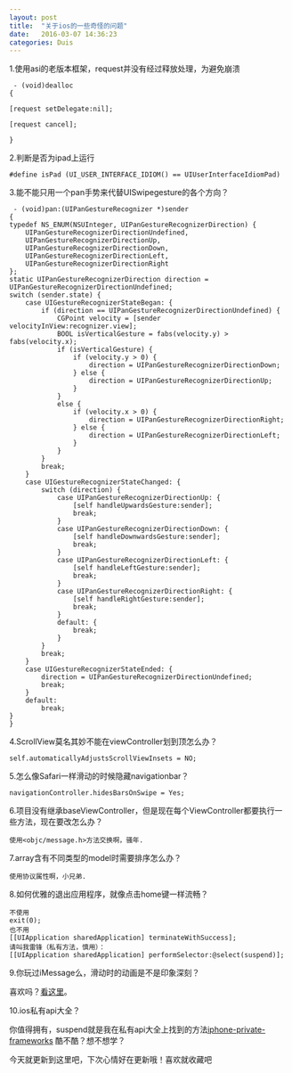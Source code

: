 ```yaml
---
layout: post
title:  "关于ios的一些奇怪的问题"
date:   2016-03-07 14:36:23
categories: Duis
---
```

1.使用asi的老版本框架，request并没有经过释放处理，为避免崩溃

	 - (void)dealloc  
	{

	[request setDelegate:nil];

	[request cancel];

	}

2.判断是否为ipad上运行

	#define isPad (UI_USER_INTERFACE_IDIOM() == UIUserInterfaceIdiomPad)

3.能不能只用一个pan手势来代替UISwipegesture的各个方向？

	 - (void)pan:(UIPanGestureRecognizer *)sender  
	{  
	typedef NS_ENUM(NSUInteger, UIPanGestureRecognizerDirection) {  
	    UIPanGestureRecognizerDirectionUndefined,  
	    UIPanGestureRecognizerDirectionUp,  
	    UIPanGestureRecognizerDirectionDown,  
	    UIPanGestureRecognizerDirectionLeft,  
	    UIPanGestureRecognizerDirectionRight  
	};  
	static UIPanGestureRecognizerDirection direction = UIPanGestureRecognizerDirectionUndefined;  
	switch (sender.state) {  
	    case UIGestureRecognizerStateBegan: {  
	        if (direction == UIPanGestureRecognizerDirectionUndefined) {  
	            CGPoint velocity = [sender velocityInView:recognizer.view];  
	            BOOL isVerticalGesture = fabs(velocity.y) > fabs(velocity.x);  
	            if (isVerticalGesture) {  
	                if (velocity.y > 0) {  
	                    direction = UIPanGestureRecognizerDirectionDown;  
	                } else {  
	                    direction = UIPanGestureRecognizerDirectionUp;  
	                }  
	            }  
	            else {  
	                if (velocity.x > 0) {  
	                    direction = UIPanGestureRecognizerDirectionRight;  
	                } else {  
	                    direction = UIPanGestureRecognizerDirectionLeft;  
	                }  
	            }  
	        }  
	        break;  
	    }  
	    case UIGestureRecognizerStateChanged: {  
	        switch (direction) {  
	            case UIPanGestureRecognizerDirectionUp: {  
	                [self handleUpwardsGesture:sender];  
	                break;  
	            }  
	            case UIPanGestureRecognizerDirectionDown: {  
	                [self handleDownwardsGesture:sender];  
	                break;  
	            }  
	            case UIPanGestureRecognizerDirectionLeft: {  
	                [self handleLeftGesture:sender];  
	                break;  
	            }  
	            case UIPanGestureRecognizerDirectionRight: {  
	                [self handleRightGesture:sender];  
	                break;  
	            }  
	            default: {  
	                break;  
	            }  
	        }  
	        break;  
	    }  
	    case UIGestureRecognizerStateEnded: {  
	        direction = UIPanGestureRecognizerDirectionUndefined;     
	        break;  
	    }  
	    default:  
	        break;  
	}  
	} 

4.ScrollView莫名其妙不能在viewController划到顶怎么办？

	self.automaticallyAdjustsScrollViewInsets = NO;

5.怎么像Safari一样滑动的时候隐藏navigationbar？  	

	navigationController.hidesBarsOnSwipe = Yes; 

6.项目没有继承baseViewController，但是现在每个ViewController都要执行一些方法，现在要改怎么办？

	使用<objc/message.h>方法交换啊，骚年.

7.array含有不同类型的model时需要排序怎么办？

	使用协议属性啊，小兄弟.

8.如何优雅的退出应用程序，就像点击home键一样流畅？

	不使用
	exit(0);
	也不用
	[[UIApplication sharedApplication] terminateWithSuccess];
	请叫我雷锋（私有方法，慎用）：
	[[UIApplication sharedApplication] performSelector:@select(suspend)];

9.你玩过iMessage么，滑动时的动画是不是印象深刻？

喜欢吗？[看这里](https://github.com/terryworona/messages-ios)。

10.ios私有api大全？

你值得拥有，suspend就是我在私有api大全上找到的方法[iphone-private-frameworks](https://github.com/kennytm/iphone-private-frameworks/tree/master) 酷不酷？想不想学？

今天就更新到这里吧，下次心情好在更新哦！喜欢就收藏吧